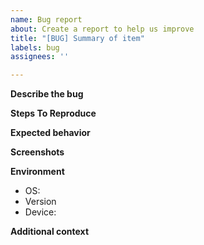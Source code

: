 ```yaml
---
name: Bug report
about: Create a report to help us improve
title: "[BUG] Summary of item"
labels: bug
assignees: ''

---
```

<!-- 🚨 STOP 🚨 𝗦𝗧𝗢𝗣 🚨 𝑺𝑻𝑶𝑷 🚨 -->

<!--
Please note although we can't commit to any timeline, priority will be given to those who are [Contributors](https://reactiveui.net/contribute/) to the project. If this is a question please ask on [StackOverflow](https://stackoverflow.com/).
-->

**Describe the bug**
<!-- A clear and concise description of what the bug is. -->



**Steps To Reproduce**
<!--
Provide the steps to reproduce the behavior:
1. Go to '...'
2. Click on '....'
3. Scroll down to '....'
4. See error
-->



**Expected behavior**
<!-- A clear and concise description of what you expected to happen. -->



**Screenshots**
<!-- If applicable, add screenshots to help explain your problem. -->



**Environment**
<!-- Please complete the following information. -->
- OS:       <!-- [e.g. iOS] -->
- Version   <!-- [e.g. 22] -->
- Device:   <!-- [e.g. iPhone6] -->

**Additional context**
<!-- Add any other context about the problem here. -->
